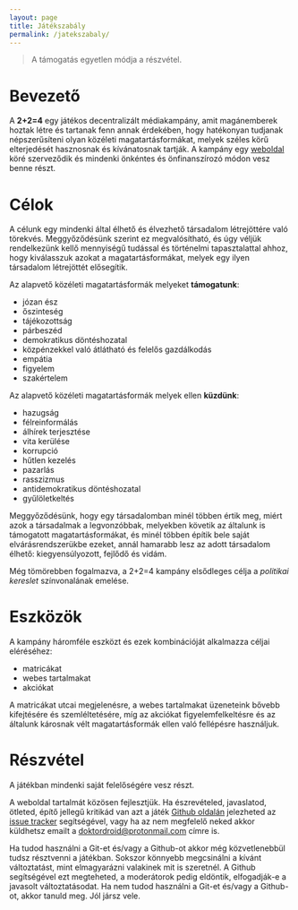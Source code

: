 ```yaml
---
layout: page
title: Játékszabály
permalink: /jatekszabaly/
---
```


> A támogatás egyetlen módja a részvétel.

# Bevezető

A **2+2=4** egy játékos decentralizált médiakampány, amit magánemberek hoztak
létre és tartanak fenn annak érdekében, hogy hatékonyan tudjanak népszerűsíteni
olyan közéleti magatartásformákat, melyek széles körű elterjedését hasznosnak és
kívánatosnak tartják. A kampány egy [weboldal][web] köré szerveződik és mindenki
önkéntes és önfinanszírozó módon vesz benne részt.

# Célok

A célunk egy mindenki által élhető és élvezhető társadalom létrejöttére való
törekvés. Meggyőződésünk szerint ez megvalósítható, és úgy véljük rendelkezünk
kellő mennyiségű tudással és történelmi tapasztalattal ahhoz, hogy kiválasszuk
azokat a magatartásformákat, melyek egy ilyen társadalom létrejöttét elősegítik.

Az alapvető közéleti magatartásformák melyeket **támogatunk**:

  * józan ész
  * őszinteség
  * tájékozottság
  * párbeszéd
  * demokratikus döntéshozatal
  * közpénzekkel való átlátható és felelős gazdálkodás
  * empátia
  * figyelem
  * szakértelem

Az alapvető közéleti magatartásformák melyek ellen **küzdünk**:

  * hazugság
  * félreinformálás
  * álhírek terjesztése
  * vita kerülése
  * korrupció
  * hűtlen kezelés
  * pazarlás
  * rasszizmus
  * antidemokratikus döntéshozatal
  * gyűlöletkeltés

Meggyőződésünk, hogy egy társadalomban minél többen értik meg, miért azok a
társadalmak a legvonzóbbak, melyekben követik az általunk is támogatott
magatartásformákat, és minél többen építik bele saját elvárásrendszerükbe
ezeket, annál hamarabb lesz az adott társadalom élhető: kiegyensúlyozott,
fejlődő és vidám.

Még tömörebben fogalmazva, a 2+2=4 kampány elsődleges célja a *politikai
kereslet* színvonalának emelése.

# Eszközök

A kampány háromféle eszközt és ezek kombinációját alkalmazza céljai eléréséhez:

  * matricákat
  * webes tartalmakat
  * akciókat

A matricákat utcai megjelenésre, a webes tartalmakat üzeneteink bővebb
kifejtésére és szemléltetésére, míg az akciókat figyelemfelkeltésre és az
általunk károsnak vélt magatartásformák ellen való fellépésre használjuk.

# Részvétel

A játékban mindenki saját felelőségére vesz részt.

A weboldal tartalmát közösen fejlesztjük. Ha észrevételed, javaslatod, ötleted,
építő jellegű kritikád van azt a játék [Github oldalán][gh] jelezheted az
[issue tracker][tracker] segítségével, vagy ha az nem megfelelő neked akkor
küldhetsz emailt a <doktordroid@protonmail.com> címre is.

Ha tudod használni a Git-et és/vagy a Github-ot akkor még közvetlenebbül tudsz
résztvenni a játékban. Sokszor könnyebb megcsinálni a kívánt változtatást, mint
elmagyarázni valakinek mit is szeretnél. A Github segítségével ezt megteheted, a
moderátorok pedig eldöntik, elfogadják-e a javasolt változtatásodat. Ha nem
tudod használni a Git-et és/vagy a Github-ot, akkor tanuld meg. Jól jársz vele.


[web]: https://doktordroid.github.io/2meg2az4
[gh]: https://github.com/doktordroid/2meg2az4
[tracker]: https://github.com/doktordroid/2meg2az4/issues
